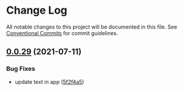 # Change Log

All notable changes to this project will be documented in this file.
See [Conventional Commits](https://conventionalcommits.org) for commit guidelines.

## [0.0.29](https://github.com/keth-dev/react-lerna-demo/compare/@keth-dev/lerna-demo-web-app@0.0.28...@keth-dev/lerna-demo-web-app@0.0.29) (2021-07-11)


### Bug Fixes

* update text in app ([5f2f4a5](https://github.com/keth-dev/react-lerna-demo/commit/5f2f4a535c1bc5a02f27e1afaa30f08a5f619e63))
